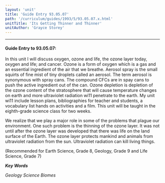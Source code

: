 ```yaml
---
layout: 'unit'
title: 'Guide Entry 93.05.07'
path: '/curriculum/guides/1993/5/93.05.07.x.html'
unitTitle: 'Its Getting Thinner and Thinner'
unitAuthor: 'Grayce Storey'
---
```


<body>
<hr/>
 <h4>
  Guide Entry to 93.05.07:
 </h4>
 In this unit I will discuss oxygen, ozone and life, the ozone layer today, oxygen and life; and cancer. Ozone is a form of oxygen which is a gas and an essential ingredient of the air that we breathe. Aerosol spray is the small squirts of fine mist of tiny droplets called an aerosol. The term aerosol is synonymous with spray cans. The compound CFCs are in spay cans to push the active ingredient out of the can. Ozone depletion is depletion of the ozone content of the stratosphere that will cause temperature changes on earth and more ultraviolet radiation wi11 penetrate to the earth. My unit wi11 include lesson plans, bibliographies for teacher and students, a vocabulary list hands on activities and a film. This unit will be taught in the eighth-grade science class for two weeks.
 <p>
  We realize that we play a major role in some of the problems that plague our environment. One such problem is the thinning of the ozone layer. It was not until after the ozone layer was developed that there was life on the land surface of the Earth. The ozone layer protects mankind and animals from ultraviolet radiation from the sun. Ultraviolet radiation can kill living things.
 </p>
 <p>
  (Recommended for Earth Science, Grade 8, Geology, Grade 9 and Life Science, Grade 7)
 </p>
<p>
  <b>
   <i>
    Key Words
   </i>
  </b>
  <br/>
 </p>
 <p>
  <i>
   Geology Science Biomes
  </i>
 </p>

</body>
